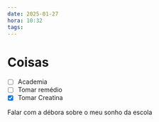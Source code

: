 ```yaml
---
date: 2025-01-27
hora: 10:32
tags:
---
```





# Coisas
- [ ] Academia
- [ ] Tomar remédio
- [x] Tomar Creatina

Falar com a débora sobre o meu sonho da escola